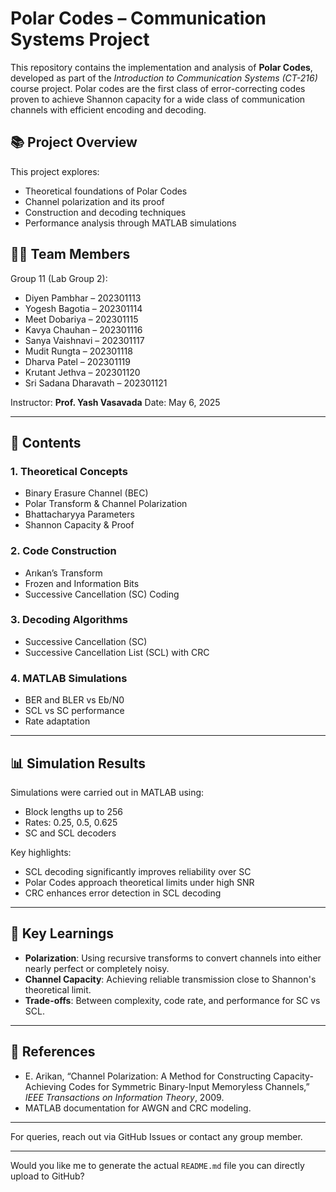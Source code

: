 # Polar Codes – Communication Systems Project

This repository contains the implementation and analysis of **Polar Codes**, developed as part of the *Introduction to Communication Systems (CT-216)* course project. Polar codes are the first class of error-correcting codes proven to achieve Shannon capacity for a wide class of communication channels with efficient encoding and decoding.

## 📚 Project Overview

This project explores:

* Theoretical foundations of Polar Codes
* Channel polarization and its proof
* Construction and decoding techniques
* Performance analysis through MATLAB simulations

## 👨‍💻 Team Members

Group 11 (Lab Group 2):

* Diyen Pambhar – 202301113
* Yogesh Bagotia – 202301114
* Meet Dobariya – 202301115
* Kavya Chauhan – 202301116
* Sanya Vaishnavi – 202301117
* Mudit Rungta – 202301118
* Dharva Patel – 202301119
* Krutant Jethva – 202301120
* Sri Sadana Dharavath – 202301121

Instructor: **Prof. Yash Vasavada**
Date: May 6, 2025

---

## 📖 Contents

### 1. Theoretical Concepts

* Binary Erasure Channel (BEC)
* Polar Transform & Channel Polarization
* Bhattacharyya Parameters
* Shannon Capacity & Proof

### 2. Code Construction

* Arıkan’s Transform
* Frozen and Information Bits
* Successive Cancellation (SC) Coding

### 3. Decoding Algorithms

* Successive Cancellation (SC)
* Successive Cancellation List (SCL) with CRC

### 4. MATLAB Simulations

* BER and BLER vs Eb/N0
* SCL vs SC performance
* Rate adaptation

---

## 📊 Simulation Results

Simulations were carried out in MATLAB using:

* Block lengths up to 256
* Rates: 0.25, 0.5, 0.625
* SC and SCL decoders

Key highlights:

* SCL decoding significantly improves reliability over SC
* Polar Codes approach theoretical limits under high SNR
* CRC enhances error detection in SCL decoding

---

## 🧠 Key Learnings

* **Polarization**: Using recursive transforms to convert channels into either nearly perfect or completely noisy.
* **Channel Capacity**: Achieving reliable transmission close to Shannon's theoretical limit.
* **Trade-offs**: Between complexity, code rate, and performance for SC vs SCL.

---


## 📎 References

* E. Arikan, “Channel Polarization: A Method for Constructing Capacity-Achieving Codes for Symmetric Binary-Input Memoryless Channels,” *IEEE Transactions on Information Theory*, 2009.
* MATLAB documentation for AWGN and CRC modeling.

---

For queries, reach out via GitHub Issues or contact any group member.

---

Would you like me to generate the actual `README.md` file you can directly upload to GitHub?
